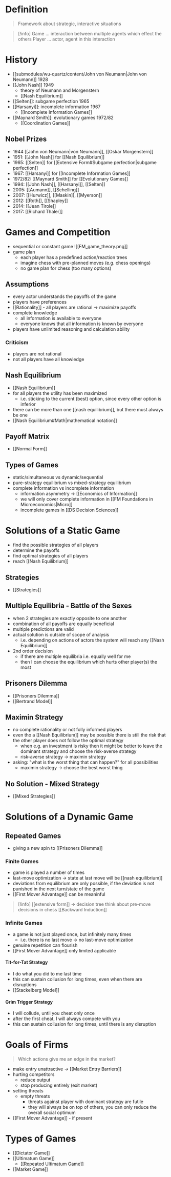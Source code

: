 # Definition
> Framework about strategic, interactive situations

> [!info]
> Game ... interaction between multiple agents which effect the others
> Player ... actor, agent in this interaction
# History
- [[submodules/wu-quartz/content/John von Neumann|John von Neumann]] 1928
- [[John Nash]] 1949
	- theory of Neumann and Morgenstern
	- [[Nash Equilibrium]]
- [[Selten]]: subgame perfection 1965
- [[Harsanyi]]: incomplete information 1967
	- [[Incomplete Information Games]]
- [[Maynard Smith]]: evolutionary games 1972/82
	- [[Coordination Games]]
## Nobel Prizes
- 1944 [[John von Neumann|von Neumann]], [[Oskar Morgenstern]]
- 1951: [[John Nash]] for [[Nash Equilibrium]]
- 1965: [[Selten]] for [[Extensive Form#Subgame perfection|subgame perfection]]
- 1967: [[Harsanyi]] for [[Incomplete Information Games]]
- 1972/82: [[Maynard Smith]] for [[Evolutionary Games]]
- 1994: [[John Nash]], [[Harsanyi]], [[Selten]]
- 2005: [[Aumann]], [[Schelling]]
- 2007: [[Hurwicz]], [[Maskin]], [[Myerson]]
- 2012: [[Roth]], [[Shapley]]
- 2014: [[Jean Tirole]]
- 2017: [[Richard Thaler]]
# Games and Competition
- sequential or constant game
![[FM_game_theory.png]]
- game plan
	- each player has a predefined action/reaction trees
	- imagine chess with pre-planned moves (e.g. chess openings)
	- no game plan for chess (too many options)
## Assumptions
- every actor understands the payoffs of the game
- players have preferences
- [[Rationality]] - all players are rational -> maximize payoffs
- complete knowledge
	- all information is available to everyone
	- everyone knows that all information is known by everyone
- players have unlimited reasoning and calculation ability
### Criticism
- players are not rational
- not all players have all knowledge
## Nash Equilibrium
- [[Nash Equilibrium]]
- for all players the utility has been maximized
	- i.e. sticking to the current (best) option, since every other option is inferior
- there can be more than one [[nash equilibrium]], but there must always be one
- [[Nash Equilibrium#Math|mathematical notation]]

## Payoff Matrix
- [[Normal Form]]

## Types of Games
- static/simultaneous vs dynamic/sequential
- pure-strategy equilibrium vs mixed-strategy equilibrium
- complete information vs incomplete information
	- information asymmetry -> [[Economics of Information]]
	- we will only cover complete information in [[FM Foundations in Microeconomics|Micro]]
	- incomplete games in [[DS Decision Sciences]]
# Solutions of a Static Game
- find the possible strategies of all players
- determine the payoffs
- find optimal strategies of all players
- reach [[Nash Equilibrium]]
## Strategies
- [[Strategies]]
## Multiple Equilibria - Battle of the Sexes
- when 2 strategies are exactly opposite to one another
- combination of all payoffs are equally beneficial
- multiple predictions are valid
- actual solution is outside of scope of analysis
	- i.e. depending on actions of actors the system will reach any [[Nash Equilibrium]]
- 2nd order decision
	- if there are multiple equilibria i.e. equally well for me
	- then I can choose the equilibrium which hurts other player(s) the most
## Prisoners Dilemma
- [[Prisoners Dilemma]]
- [[Bertrand Model]]
## Maximin Strategy
- no complete rationality or not folly informed players
- even tho a [[Nash Equilibrium]] may be possible there is still the risk that the other player does not follow the optimal strategy
	- when e.g. an investment is risky then it might be better to leave the dominant strategy and choose the risk-averse strategy
	- risk-averse strategy -> maximin strategy
- asking: "what is the worst thing that can happen?" for all possibilities
	- maximin strategy -> choose the best worst thing
## No Solution - Mixed Strategy
- [[Mixed Strategies]]
# Solutions of a Dynamic Game
## Repeated Games
- giving a new spin to [[Prisoners Dilemma]]
### Finite Games
- game is played a number of times
- last-move optimization -> state at last move will be [[nash equilibrium]]
- deviations from equilibrium are only possible, if the deviation is not punished in the next turn/state of the game
- [[First Mover Advantage]] can be meaninful
> [!info]
> [[extensive form]] -> decision tree
> think about pre-move decisions in chess
> [[Backward Induction]]
### Infinite Games
- a game is not just played once, but infinitely many times
	- i.e. there is no last move -> no last-move optimization
- genuine repetition can flourish
- [[First Mover Advantage]] only limited applicable
#### Tit-for-Tat Strategy
- I do what you did to me last time
- this can sustain collusion for long times, even when there are disruptions
- [[Stackelberg Model]]
#### Grim Trigger Strategy
- I will collude, until you cheat only once
- after the first cheat, I will always compete with you
- this can sustain collusion for long times, until there is any disruption
# Goals of Firms
> Which actions give me an edge in the market?
- make entry unattractive -> [[Market Entry Barriers]]
- hurting competitors
	- reduce output
	- stop producing entirely (exit market)
- setting threats
	- empty threats 
		- threats against player with dominant strategy are futile
		- they will always be on top of others, you can only reduce the overall social optimum
- [[First Mover Advantage]] - if present

# Types of Games
- [[Dictator Game]] 
- [[Ultimatum Game]]
	- [[Repeated Ultimatum Game]]
- [[Market Game]]